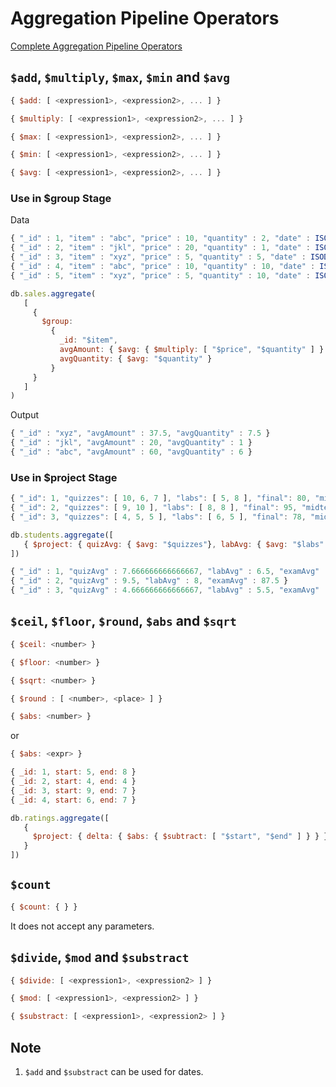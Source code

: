 # **Aggregation Pipeline Operators**

[Complete Aggregation Pipeline Operators](https://www.mongodb.com/docs/manual/reference/operator/aggregation/)

## **```$add```, ```$multiply```, ```$max```, ```$min``` and ```$avg```**

~~~js
{ $add: [ <expression1>, <expression2>, ... ] }
~~~

~~~js
{ $multiply: [ <expression1>, <expression2>, ... ] }
~~~

~~~js
{ $max: [ <expression1>, <expression2>, ... ] }
~~~

~~~js
{ $min: [ <expression1>, <expression2>, ... ] }
~~~

~~~js
{ $avg: [ <expression1>, <expression2>, ... ] }
~~~

### **Use in $group Stage**

Data
~~~js
{ "_id" : 1, "item" : "abc", "price" : 10, "quantity" : 2, "date" : ISODate("2014-01-01T08:00:00Z") }
{ "_id" : 2, "item" : "jkl", "price" : 20, "quantity" : 1, "date" : ISODate("2014-02-03T09:00:00Z") }
{ "_id" : 3, "item" : "xyz", "price" : 5, "quantity" : 5, "date" : ISODate("2014-02-03T09:05:00Z") }
{ "_id" : 4, "item" : "abc", "price" : 10, "quantity" : 10, "date" : ISODate("2014-02-15T08:00:00Z") }
{ "_id" : 5, "item" : "xyz", "price" : 5, "quantity" : 10, "date" : ISODate("2014-02-15T09:12:00Z") }
~~~

~~~js
db.sales.aggregate(
   [
     {
       $group:
         {
           _id: "$item",
           avgAmount: { $avg: { $multiply: [ "$price", "$quantity" ] } },
           avgQuantity: { $avg: "$quantity" }
         }
     }
   ]
)
~~~

Output

~~~js
{ "_id" : "xyz", "avgAmount" : 37.5, "avgQuantity" : 7.5 }
{ "_id" : "jkl", "avgAmount" : 20, "avgQuantity" : 1 }
{ "_id" : "abc", "avgAmount" : 60, "avgQuantity" : 6 }
~~~



### **Use in $project Stage**

~~~js
{ "_id": 1, "quizzes": [ 10, 6, 7 ], "labs": [ 5, 8 ], "final": 80, "midterm": 75 }
{ "_id": 2, "quizzes": [ 9, 10 ], "labs": [ 8, 8 ], "final": 95, "midterm": 80 }
{ "_id": 3, "quizzes": [ 4, 5, 5 ], "labs": [ 6, 5 ], "final": 78, "midterm": 70 }
~~~

~~~js
db.students.aggregate([
   { $project: { quizAvg: { $avg: "$quizzes"}, labAvg: { $avg: "$labs" }, examAvg: { $avg: [ "$final", "$midterm" ] } } }
])
~~~

~~~js
{ "_id" : 1, "quizAvg" : 7.666666666666667, "labAvg" : 6.5, "examAvg" : 77.5 }
{ "_id" : 2, "quizAvg" : 9.5, "labAvg" : 8, "examAvg" : 87.5 }
{ "_id" : 3, "quizAvg" : 4.666666666666667, "labAvg" : 5.5, "examAvg" : 74 }
~~~

## **```$ceil```, ```$floor```, ```$round```, ```$abs``` and ```$sqrt```**

~~~js
{ $ceil: <number> }
~~~

~~~js
{ $floor: <number> }
~~~

~~~js
{ $sqrt: <number> }
~~~

~~~js
{ $round : [ <number>, <place> ] }
~~~

~~~js
{ $abs: <number> }
~~~
or
~~~js
{ $abs: <expr> }
~~~

~~~js
{ _id: 1, start: 5, end: 8 }
{ _id: 2, start: 4, end: 4 }
{ _id: 3, start: 9, end: 7 }
{ _id: 4, start: 6, end: 7 }
~~~

~~~js
db.ratings.aggregate([
   {
     $project: { delta: { $abs: { $subtract: [ "$start", "$end" ] } } }
   }
])
~~~


## **```$count```**

~~~js
{ $count: { } }
~~~

It does not accept any parameters.

## **```$divide```, ```$mod``` and ```$substract```**

~~~js
{ $divide: [ <expression1>, <expression2> ] }
~~~

~~~js
{ $mod: [ <expression1>, <expression2> ] }
~~~

~~~js
{ $substract: [ <expression1>, <expression2> ] }
~~~


## Note
1. ```$add``` and ```$substract``` can be used for dates. 

